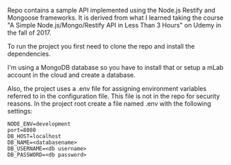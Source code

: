Repo contains a sample API implemented using the Node.js Restify and Mongoose frameworks. It is derived from what I learned taking the course "A Simple Node.js/Mongo/Restify API in Less Than 3 Hours" on Udemy in the fall of 2017.

To run the project you first need to clone the repo and install the dependencies.

I'm using a MongoDB database so you have to install that or setup a mLab account in the cloud and create a database.

Also, the project uses a .env file for assigning environment variables referred to in the configuration file. This file is not in the repo for security reasons. In the project root create a file named .env with the following settings:

```
NODE_ENV=development
port=8080
DB_HOST=localhost
DB_NAME=<databasename>
DB_USERNAME=<db username>
DB_PASSWORD=<db password>
```

